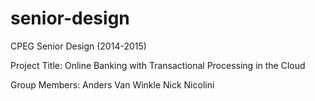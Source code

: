 senior-design
====

CPEG Senior Design (2014-2015)

Project Title:
  Online Banking with Transactional Processing in the Cloud

Group Members:
  Anders Van Winkle
  Nick Nicolini
